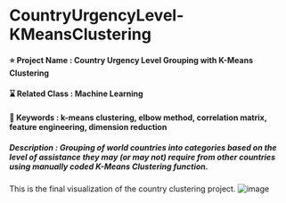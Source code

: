 # CountryUrgencyLevel-KMeansClustering

#### ⭐ Project Name : Country Urgency Level Grouping with K-Means Clustering
#### ⌛ Related Class : Machine Learning
#### 🔑 Keywords : k-means clustering, elbow method, correlation matrix, feature engineering, dimension reduction
##### Description : Grouping of world countries into categories based on the level of assistance they may (or may not) require from other countries using manually coded K-Means Clustering function.

This is the final visualization of the country clustering project.
![image](https://github.com/fatdumplingg/CountryUrgencyLevel-KMeansClustering/assets/115481549/415a5646-3b60-4811-ae48-6c948599946c)

